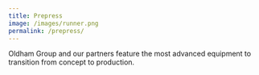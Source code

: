 ```yaml
---
title: Prepress
image: /images/runner.png
permalink: /prepress/
---
```

Oldham Group and our partners feature the most advanced equipment to transition from concept to production.

